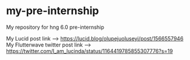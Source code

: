 # my-pre-internship
My repository for hng 6.0 pre-internship

My Lucid post link --> https://lucid.blog/olupejuoluseyi/post/1566557946
My Flutterwave twitter post link --> https://twitter.com/I_am_lucinda/status/1164419785855307776?s=19
